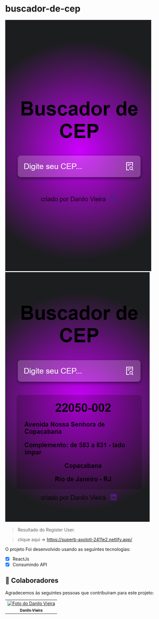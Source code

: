 # buscador-de-cep

<!---Esses são exemplos. Veja https://shields.io para outras pessoas ou para personalizar este conjunto de escudos. Você pode querer incluir dependências, status do projeto e informações de licença aqui--->



<img src="./buscador-cep-1.png" widht="150px" alt="print-project">
<img src="buscador-cep-2.png" widht="150px" alt="print-project">

>Resultado do Register User.

>clique aqui => https://superb-axolotl-2411e2.netlify.app/

O projeto Foi desenvolvido usando as seguintes tecnologias:

- [x] ReactJs
- [x] Consumindo API
## 🤝 Colaboradores

Agradecemos às seguintes pessoas que contribuíram para este projeto:

<table>
  <tr>
    <td align="center">
      <a href="https://www.linkedin.com/in/danilo-vieira-10515123a/">
        <img src="https://avatars3.githubusercontent.com/u/31936044" width="100px;" alt="Foto do Danilo Vieira"/><br>
        <sub>
          <b>Danilo Vieira</b>
        </sub>
      </a>
    </td>
</table>

